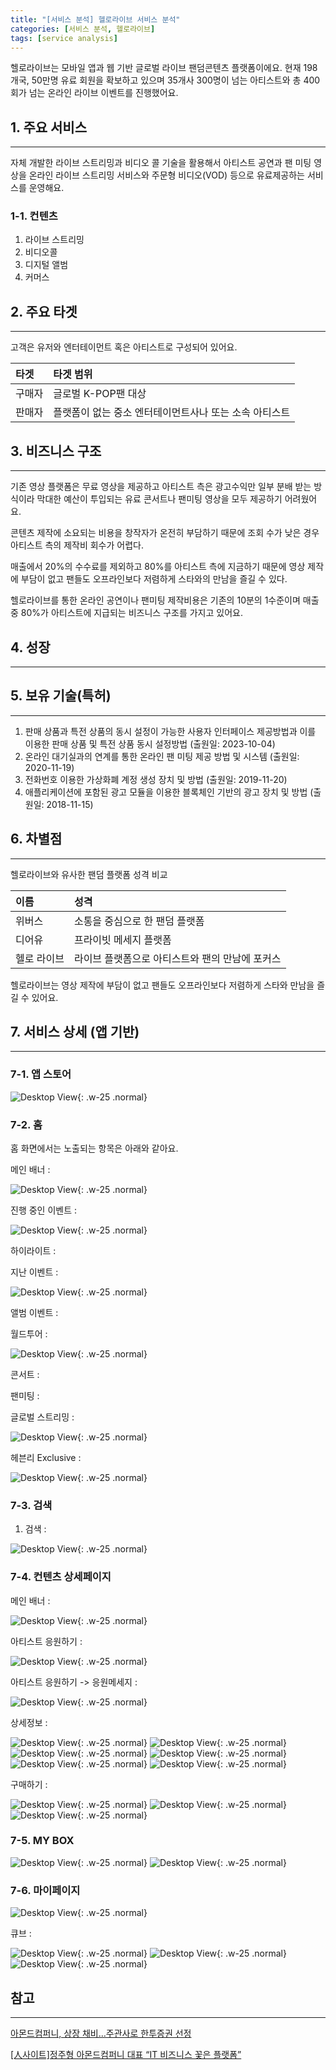 ```yaml
---
title: "[서비스 분석] 헬로라이브 서비스 분석"
categories: [서비스 분석, 헬로라이브]
tags: [service analysis]
---
```


헬로라이브는 모바일 앱과 웹 기반 글로벌 라이브 팬덤콘텐츠 플랫폼이에요.
현재 198개국, 50만명 유료 회원을 확보하고 있으며 35개사 300명이 넘는 아티스트와 총 400회가 넘는 온라인 라이브 이벤트를 진행했어요.

## 1. 주요 서비스
---
자체 개발한 라이브 스트리밍과 비디오 콜 기술을 활용해서 아티스트 공연과 팬 미팅 영상을 온라인 라이브 스트리밍 서비스와 주문형 비디오(VOD) 등으로 유료제공하는 서비스를 운영해요. 

### 1-1. 컨텐츠

1. 라이브 스트리밍
2. 비디오콜
3. 디지털 앨범
4. 커머스

## 2. 주요 타겟
---
고객은 유저와 엔터테이먼트 혹은 아티스트로 구성되어 있어요.

| 타겟   | 타겟 범위                                              |
| :----- | :----------------------------------------------------- |
| 구매자 | 글로벌 K-POP팬 대상                                    |
| 판매자 | 플랫폼이 없는 중소 엔터테이먼트사나 또는 소속 아티스트 |

## 3. 비즈니스 구조
---
기존 영상 플랫폼은 무료 영상을 제공하고 아티스트 측은 광고수익만 일부 분배 받는 방식이라 막대한 예산이 투입되는 유료 콘서트나 팬미팅 영상을 모두 제공하기 어려웠어요.

콘텐츠 제작에 소요되는 비용을 창작자가 온전히 부담하기 때문에 조회 수가 낮은 경우 아티스트 측의 제작비 회수가 어렵다.

매출에서 20%의 수수료를 제외하고 80%를 아티스트 측에 지금하기 때문에 영상 제작에 부담이 없고 팬들도 오프라인보다 저렴하게 스타와의 만남을 즐길 수 있다.

헬로라이브를 통한 온라인 공연이나 팬미팅 제작비용은 기존의 10분의 1수준이며 매출 중 80%가 아티스트에 지급되는 비즈니스 구조를 가지고 있어요.

## 4. 성장
---

## 5. 보유 기술(특허)
---
1. 판매 상품과 특전 상품의 동시 설정이 가능한 사용자 인터페이스 제공방법과 이를 이용한 판매 상품 및 특전 상품 동시 설정방법 (출원일: 2023-10-04)
2. 온라인 대기실과의 연계를 통한 온라인 팬 미팅 제공 방법 및 시스템 (출원일: 2020-11-19)
3. 전화번호 이용한 가상화폐 계정 생성 장치 및 방법 (출원일: 2019-11-20)
4. 애플리케이션에 포함된 광고 모듈을 이용한 블록체인 기반의 광고 장치 및 방법 (출원일: 2018-11-15)

## 6. 차별점
---
헬로라이브와 유사한 팬덤 플랫폼 성격 비교

| 이름        | 성격                                            |
| :---------- | :---------------------------------------------- |
| 위버스      | 소통을 중심으로 한 팬덤 플랫폼                  |
| 디어유      | 프라이빗 메세지 플랫폼                          |
| 헬로 라이브 | 라이브 플랫폼으로 아티스트와 팬의 만남에 포커스 |


헬로라이브는 영상 제작에 부담이 없고 팬들도 오프라인보다 저렴하게 스타와 만남을 즐길 수 있어요.

## 7. 서비스 상세 (앱 기반)
---
### 7-1. 앱 스토어

![Desktop View](/assets/img/posts/2025-01-23-service-analysis-hellolive-1/2025-01-23-service-analysis-hellolive-1-1.PNG){: .w-25 .normal}

### 7-2. 홈

홈 화면에서는 노출되는 항목은 아래와 같아요.

메인 배너
: 

![Desktop View](/assets/img/posts/2025-01-23-service-analysis-hellolive-1/2025-01-23-service-analysis-hellolive-1-2.PNG){: .w-25 .normal}

진행 중인 이벤트
: 

![Desktop View](/assets/img/posts/2025-01-23-service-analysis-hellolive-1/2025-01-23-service-analysis-hellolive-1-3.PNG){: .w-25 .normal}

하이라이트
: 

지난 이벤트
: 

![Desktop View](/assets/img/posts/2025-01-23-service-analysis-hellolive-1/2025-01-23-service-analysis-hellolive-1-4.PNG){: .w-25 .normal}

앨범 이벤트
: 

월드투어
: 

![Desktop View](/assets/img/posts/2025-01-23-service-analysis-hellolive-1/2025-01-23-service-analysis-hellolive-1-5.PNG){: .w-25 .normal}

콘서트
: 

팬미팅
: 

글로벌 스트리밍
: 

![Desktop View](/assets/img/posts/2025-01-23-service-analysis-hellolive-1/2025-01-23-service-analysis-hellolive-1-6.PNG){: .w-25 .normal}

헤븐리 Exclusive
: 

![Desktop View](/assets/img/posts/2025-01-23-service-analysis-hellolive-1/2025-01-23-service-analysis-hellolive-1-7.PNG){: .w-25 .normal}

### 7-3. 검색

1. 검색
: 

![Desktop View](/assets/img/posts/2025-01-23-service-analysis-hellolive-1/2025-01-23-service-analysis-hellolive-1-8.PNG){: .w-25 .normal}

### 7-4. 컨텐츠 상세페이지

메인 배너
: 

![Desktop View](/assets/img/posts/2025-01-23-service-analysis-hellolive-1/2025-01-23-service-analysis-hellolive-1-9.PNG){: .w-25 .normal}

아티스트 응원하기
: 

![Desktop View](/assets/img/posts/2025-01-23-service-analysis-hellolive-1/2025-01-23-service-analysis-hellolive-1-10.PNG){: .w-25 .normal}

아티스트 응원하기 -> 응원메세지
: 

![Desktop View](/assets/img/posts/2025-01-23-service-analysis-hellolive-1/2025-01-23-service-analysis-hellolive-1-11.PNG){: .w-25 .normal}

상세정보
: 

![Desktop View](/assets/img/posts/2025-01-23-service-analysis-hellolive-1/2025-01-23-service-analysis-hellolive-1-12.PNG){: .w-25 .normal}
![Desktop View](/assets/img/posts/2025-01-23-service-analysis-hellolive-1/2025-01-23-service-analysis-hellolive-1-13.PNG){: .w-25 .normal}
![Desktop View](/assets/img/posts/2025-01-23-service-analysis-hellolive-1/2025-01-23-service-analysis-hellolive-1-14.PNG){: .w-25 .normal}
![Desktop View](/assets/img/posts/2025-01-23-service-analysis-hellolive-1/2025-01-23-service-analysis-hellolive-1-15.PNG){: .w-25 .normal}
![Desktop View](/assets/img/posts/2025-01-23-service-analysis-hellolive-1/2025-01-23-service-analysis-hellolive-1-16.PNG){: .w-25 .normal}
![Desktop View](/assets/img/posts/2025-01-23-service-analysis-hellolive-1/2025-01-23-service-analysis-hellolive-1-17.PNG){: .w-25 .normal}

구매하기
: 

![Desktop View](/assets/img/posts/2025-01-23-service-analysis-hellolive-1/2025-01-23-service-analysis-hellolive-1-18.PNG){: .w-25 .normal}
![Desktop View](/assets/img/posts/2025-01-23-service-analysis-hellolive-1/2025-01-23-service-analysis-hellolive-1-19.PNG){: .w-25 .normal}
![Desktop View](/assets/img/posts/2025-01-23-service-analysis-hellolive-1/2025-01-23-service-analysis-hellolive-1-20.PNG){: .w-25 .normal}

### 7-5. MY BOX

![Desktop View](/assets/img/posts/2025-01-23-service-analysis-hellolive-1/2025-01-23-service-analysis-hellolive-1-21.PNG){: .w-25 .normal}
![Desktop View](/assets/img/posts/2025-01-23-service-analysis-hellolive-1/2025-01-23-service-analysis-hellolive-1-22.PNG){: .w-25 .normal}

### 7-6. 마이페이지

![Desktop View](/assets/img/posts/2025-01-23-service-analysis-hellolive-1/2025-01-23-service-analysis-hellolive-1-23.PNG){: .w-25 .normal}

큐브
: 

![Desktop View](/assets/img/posts/2025-01-23-service-analysis-hellolive-1/2025-01-23-service-analysis-hellolive-1-24.PNG){: .w-25 .normal}
![Desktop View](/assets/img/posts/2025-01-23-service-analysis-hellolive-1/2025-01-23-service-analysis-hellolive-1-25.PNG){: .w-25 .normal}
![Desktop View](/assets/img/posts/2025-01-23-service-analysis-hellolive-1/2025-01-23-service-analysis-hellolive-1-26.PNG){: .w-25 .normal}

## 참고
---
[아몬드컴퍼니, 상장 채비…주관사로 한투증권 선정](https://news.mtn.co.kr/news-detail/2024110508412450726)

[[人사이트]정주형 아몬드컴퍼니 대표 “IT 비즈니스 꽃은 플랫폼”](https://www.etnews.com/20240326000437)